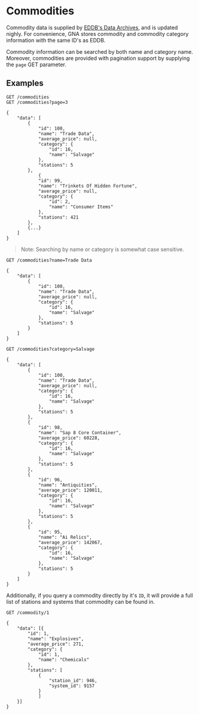 # Commodities

Commodity data is supplied by [EDDB's Data Archives](http://eddb.io/api), and is updated nighly. For convenience, GNA stores commodity and commodity category information with the same ID's as EDDB.

Commodity information can be searched by both name and category name. Moreover, commodities are provided with pagination support by supplying the ```page``` GET parameter.

## Examples

```
GET /commodities
GET /commodities?page=3
```

```
{
	"data": [
		{
			"id": 100,
			"name": "Trade Data",
			"average_price": null,
			"category": {
				"id": 16,
				"name": "Salvage"
			},
			"stations": 5
		},
			{
			"id": 99,
			"name": "Trinkets Of Hidden Fortune",
			"average_price": null,
			"category": {
				"id": 2,
				"name": "Consumer Items"
			},
			"stations": 421
		},
		{...}
	]
}
```

> Note: Searching by name or category is somewhat case sensitive.

```
GET /commodities?name=Trade Data
```

```
{
	"data": [
		{
			"id": 100,
			"name": "Trade Data",
			"average_price": null,
			"category": {
				"id": 16,
				"name": "Salvage"
			},
			"stations": 5
		}
	]
}
```

```
GET /commodities?category=Salvage
```

```
{
	"data": [
		{
			"id": 100,
			"name": "Trade Data",
			"average_price": null,
			"category": {
				"id": 16,
				"name": "Salvage"
			},
			"stations": 5
		},
		{
			"id": 98,
			"name": "Sap 8 Core Container",
			"average_price": 60228,
			"category": {
				"id": 16,
				"name": "Salvage"
			},
			"stations": 5
		},
		{
			"id": 96,
			"name": "Antiquities",
			"average_price": 120011,
			"category": {
				"id": 16,
				"name": "Salvage"
			},
			"stations": 5
		},
		{
			"id": 95,
			"name": "Ai Relics",
			"average_price": 142067,
			"category": {
				"id": 16,
				"name": "Salvage"
			},
			"stations": 5
		}
	]
}
```

Additionally, if you query a commodity directly by it's ```ID```, it will provide a full list of stations and systems that commodity can be found in.

```
GET /commodity/1
```

```
{
	"data": [{
		"id": 1,
		"name": "Explosives",
		"average_price": 271,
		"category": {
			"id": 1,
			"name": "Chemicals"
		},
		"stations": [
			{
				"station_id": 946,
				"system_id": 9157
			}
			]
	}]
}
```